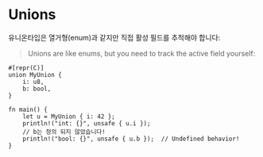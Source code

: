 # Unions

유니온타입은 열거형(enum)과 같지만 직접 활성 필드를 추척해야 합니다:
> Unions are like enums, but you need to track the active field yourself:

```rust,editable
#[repr(C)]
union MyUnion {
    i: u8,
    b: bool,
}

fn main() {
    let u = MyUnion { i: 42 };
    println!("int: {}", unsafe { u.i });
    // b는 정의 되지 않았습니다!
    println!("bool: {}", unsafe { u.b });  // Undefined behavior!
}
```
